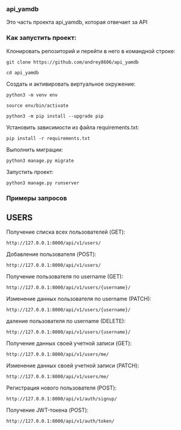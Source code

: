 ### api_yamdb

Это часть проекта api_yamdb, которая отвечает за API

### Как запустить проект:

Клонировать репозиторий и перейти в него в командной строке:

```
git clone https://github.com/andrey8606/api_yamdb
```

```
cd api_yamdb
```

Cоздать и активировать виртуальное окружение:

```
python3 -m venv env
```

```
source env/bin/activate
```

```
python3 -m pip install --upgrade pip
```

Установить зависимости из файла requirements.txt:

```
pip install -r requirements.txt
```

Выполнить миграции:

```
python3 manage.py migrate
```

Запустить проект:

```
python3 manage.py runserver
```

### Примеры запросов
## USERS

Получение списка всех пользователей (GET):

```
http://127.0.0.1:8000/api/v1/users/
```

Добавление пользователя (POST):

```
http://127.0.0.1:8000/api/v1/users/
```

Получение пользователя по username (GET):

```
http://127.0.0.1:8000/api/v1/users/{username}/
```

Изменение данных пользователя по username (PATCH):

```
http://127.0.0.1:8000/api/v1/users/{username}/
```

даление пользователя по username (DELETE):

```
http://127.0.0.1:8000/api/v1/users/{username}/
```

Получение данных своей учетной записи (GET):

```
http://127.0.0.1:8000/api/v1/users/me/
```

Изменение данных своей учетной записи (PATCH):

```
http://127.0.0.1:8000/api/v1/users/me/
```

Регистрация нового пользователя (POST):

```
http://127.0.0.1:8000/api/v1/auth/signup/
```

Получение JWT-токена (POST):

```
http://127.0.0.1:8000/api/v1/auth/token/
```


